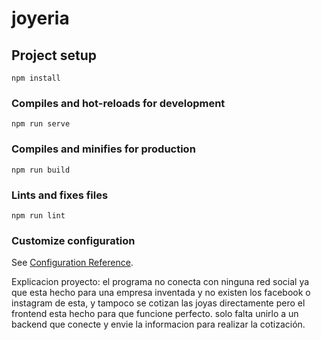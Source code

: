 # joyeria

## Project setup
```
npm install
```

### Compiles and hot-reloads for development
```
npm run serve
```

### Compiles and minifies for production
```
npm run build
```

### Lints and fixes files
```
npm run lint
```

### Customize configuration
See [Configuration Reference](https://cli.vuejs.org/config/).

Explicacion proyecto: 
el programa no conecta con ninguna red social ya que esta hecho para una empresa inventada y no existen los facebook o instagram de esta, y tampoco se cotizan las joyas directamente pero el frontend esta hecho para que funcione perfecto. solo falta unirlo a un backend que conecte y envie la informacion para realizar la cotización.
